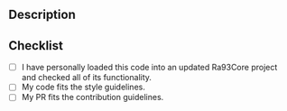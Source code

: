 ## Description

<!-- What does your pull request change? Why should it be merged? Does it fix an issue? -->

## Checklist

<!-- Put an x inside the [ ] to check an item, like so: [x] -->

- [ ] I have personally loaded this code into an updated Ra93Core project and checked all of its functionality.
- [ ] My code fits the style guidelines.
- [ ] My PR fits the contribution guidelines.
